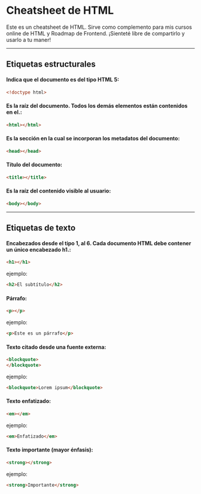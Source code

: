 # Cheatsheet de HTML

Este es un cheatsheet de HTML. Sirve como complemento para mis cursos online de HTML y Roadmap de Frontend. ¡Sienteté libre de compartirlo y usarlo a tu maner!

------------------------------
## Etiquetas estructurales
#### Indica que el documento es del tipo HTML 5: 
```html
<!doctype html>
```
#### Es la raíz del documento. Todos los demás elementos están contenidos en el.: 
```html
<html></html>
```
#### Es la sección en la cual se incorporan los metadatos del documento: 
```html
<head></head>

```
#### Título del documento: 
```html
<title></title>
```
#### Es la raíz del contenido visible al usuario: 
```html
<body></body>
```

------------------------------
## Etiquetas de texto
#### Encabezados desde el tipo 1, al 6. Cada documento HTML debe contener un único encabezado h1.: 
```html
<h1></h1>
```
ejemplo:
```html
<h2>El subtítulo</h2>
```

#### Párrafo: 
```html
<p></p>
```
ejemplo:
```html
<p>Este es un párrafo</p>
```

#### Texto citado desde una fuente externa: 
```html
<blockquote>
</blockquote>

```
ejemplo:
```html
<blockquote>Lorem ipsum</blockquote>
```

#### Texto enfatizado: 
```html
<em></em>
```
ejemplo:
```html
<em>Enfatizado</em>
```

#### Texto importante (mayor énfasis): 
```html
<strong></strong>
```
ejemplo:
```html
<strong>Importante</strong>
```
